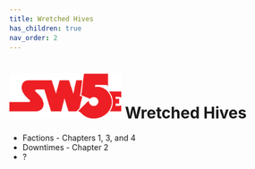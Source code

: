 ```yaml
---
title: Wretched Hives
has_children: true
nav_order: 2
---
```


# <img src='zz Images\sw5e-logo.png' style= 'float:; width:200px;'> Wretched Hives

- Factions - Chapters 1, 3, and 4
- Downtimes - Chapter 2
- ?